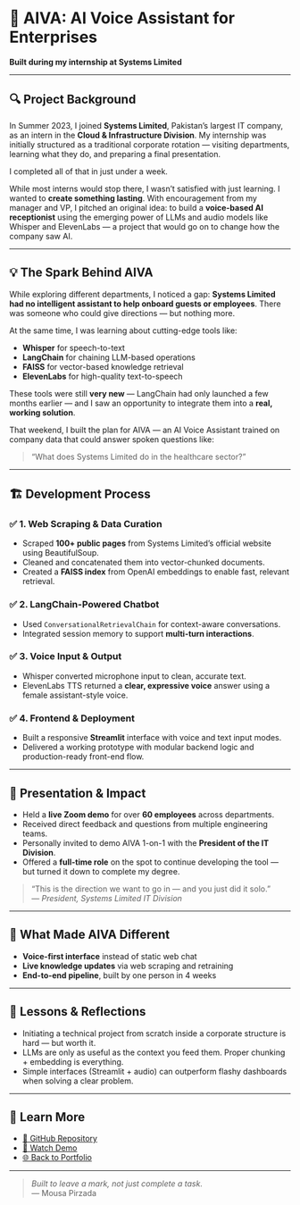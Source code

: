 # 🧠 AIVA: AI Voice Assistant for Enterprises  
**Built during my internship at Systems Limited**

---

## 🔍 Project Background

In Summer 2023, I joined **Systems Limited**, Pakistan’s largest IT company, as an intern in the **Cloud & Infrastructure Division**. My internship was initially structured as a traditional corporate rotation — visiting departments, learning what they do, and preparing a final presentation.

I completed all of that in just under a week.

While most interns would stop there, I wasn’t satisfied with just learning. I wanted to **create something lasting**. With encouragement from my manager and VP, I pitched an original idea: to build a **voice-based AI receptionist** using the emerging power of LLMs and audio models like Whisper and ElevenLabs — a project that would go on to change how the company saw AI.

---

## 💡 The Spark Behind AIVA

While exploring different departments, I noticed a gap: **Systems Limited had no intelligent assistant to help onboard guests or employees**. There was someone who could give directions — but nothing more.

At the same time, I was learning about cutting-edge tools like:
- **Whisper** for speech-to-text
- **LangChain** for chaining LLM-based operations
- **FAISS** for vector-based knowledge retrieval
- **ElevenLabs** for high-quality text-to-speech

These tools were still **very new** — LangChain had only launched a few months earlier — and I saw an opportunity to integrate them into a **real, working solution**.

That weekend, I built the plan for AIVA — an AI Voice Assistant trained on company data that could answer spoken questions like:
> “What does Systems Limited do in the healthcare sector?”

---

## 🏗️ Development Process

### ✅ 1. Web Scraping & Data Curation  
- Scraped **100+ public pages** from Systems Limited’s official website using BeautifulSoup.
- Cleaned and concatenated them into vector-chunked documents.
- Created a **FAISS index** from OpenAI embeddings to enable fast, relevant retrieval.

### ✅ 2. LangChain-Powered Chatbot  
- Used `ConversationalRetrievalChain` for context-aware conversations.
- Integrated session memory to support **multi-turn interactions**.

### ✅ 3. Voice Input & Output  
- Whisper converted microphone input to clean, accurate text.
- ElevenLabs TTS returned a **clear, expressive voice** answer using a female assistant-style voice.

### ✅ 4. Frontend & Deployment  
- Built a responsive **Streamlit** interface with voice and text input modes.
- Delivered a working prototype with modular backend logic and production-ready front-end flow.

---

## 📣 Presentation & Impact

- Held a **live Zoom demo** for over **60 employees** across departments.
- Received direct feedback and questions from multiple engineering teams.
- Personally invited to demo AIVA 1-on-1 with the **President of the IT Division**.
- Offered a **full-time role** on the spot to continue developing the tool — but turned it down to complete my degree.

> “This is the direction we want to go in — and you just did it solo.”  
> — *President, Systems Limited IT Division*

---

## 🌟 What Made AIVA Different

- **Voice-first interface** instead of static web chat  
- **Live knowledge updates** via web scraping and retraining  
- **End-to-end pipeline**, built by one person in 4 weeks

---

## 🧠 Lessons & Reflections

- Initiating a technical project from scratch inside a corporate structure is hard — but worth it.
- LLMs are only as useful as the context you feed them. Proper chunking + embedding is everything.
- Simple interfaces (Streamlit + audio) can outperform flashy dashboards when solving a clear problem.

---

## 📎 Learn More

- [🔗 GitHub Repository](https://github.com/20mup/ai-receptionist)
- [🎥 Watch Demo](https://youtu.be/_fyLJ0vlOlo)
- [🌐 Back to Portfolio](https://20mup.github.io)

---

> _Built to leave a mark, not just complete a task._  
> — Mousa Pirzada

